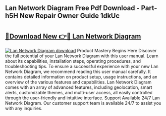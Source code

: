 ## Lan Network Diagram Free Pdf Download - Part-h5H New Repair Owner Guide 1dkUc

# <h2><a href="http://dfj98ho.blite.top/?on=Lan+Network+Diagram">🔗Download New 👉🔴 Lan Network Diagram</a></h2>

[![Lan Network Diagram download](https://i.imgur.com/lujVjoI.png)](http://dfj98ho.blite.top/?on=Lan+Network+Diagram)
Product Mastery Begins Here Discover the full potential of your Lan Network Diagram with this user manual. Learn about its capabilities, installation steps, operating procedures, and troubleshooting tips. To ensure a successful experience with your new Lan Network Diagram, we recommend reading this user manual carefully. It contains detailed information on product setup, usage instructions, and an overview of the various features and capabilities. Lan Network Diagram comes with an array of advanced features, including geolocation, smart alerts, customizable themes, and multi-user access, all easily controlled through the user-friendly and intuitive interface. Support Available 24/7 Lan Network Diagram. Our customer support team is available 24/7 to assist you with any inquiries.
